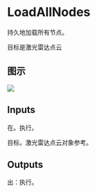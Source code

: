 # LoadAllNodes

持久地加载所有节点。

目标是激光雷达点云

## 图示

![]($-20221218-19433246.png)

## Inputs

在。执行。

目标。激光雷达点云对象参考。  

## Outputs

出：执行。
